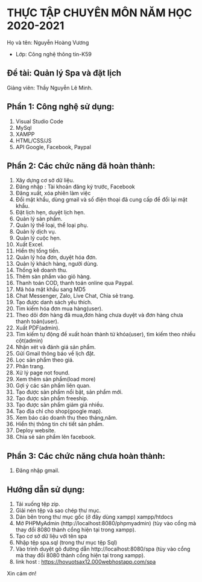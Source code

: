 # THỰC TẬP CHUYÊN MÔN NĂM HỌC 2020-2021
Họ và tên: Nguyễn Hoàng Vương
     
* Lớp: Công nghệ thông tin-K59

## Đề tài: Quản lý Spa và đặt lịch
Giảng viên: Thầy Nguyễn Lê Minh. 

## Phần 1: Công nghệ sử dụng:
1. Visual Studio Code
2. MySql
3. XAMPP
4. HTML/CSS/JS
5. API Google, Facebook, Paypal

## Phần 2: Các chức năng đã hoàn thành:
1. Xây dựng cơ sở dữ liệu.
2. Đăng nhập : Tài khoản đăng ký trước, Facebook
3. Đăng xuất, xóa phiên làm việc
4. Đổi mật khẩu, dùng gmail và số điện thoại đã cung cấp để đổi lại mật khẩu.
5. Đặt lịch hẹn, duyệt lịch hẹn.
6. Quản lý sản phẩm.
7. Quản lý thể loại, thể loại phụ.
8. Quản lý dịch vụ.
9. Quản lý cuộc hẹn.
10. Xuất Excel.
11. Hiển thị tổng tiền.
12. Quản lý hóa đơn, duyệt hóa đơn.
13. Quản lý khách hàng, người dùng.
14. Thống kê doanh thu.
15. Thêm sản phẩm vào giỏ hàng.
16. Thanh toán COD, thanh toán online qua Paypal.
17. Mã hóa mật khẩu sang MD5
18. Chat Messenger, Zalo, Live Chat, Chia sẻ trang.
19. Tạo được danh sách yêu thích.
20. Tìm kiếm hóa đơn mua hàng(user).
21. Theo dõi đơn hàng đã mua,đơn hàng chưa duyệt và đơn hàng chưa thanh toán(user).
22. Xuất PDF(admin).
23. Tìm kiếm tự động đề xuất hoàn thành từ khóa(user), tìm kiếm theo nhiều cột(admin)
24. Nhận xét và đánh giá sản phẩm.
25. Gửi Gmail thông báo về lịch đặt.
26. Lọc sản phẩm theo giá.
27. Phân trang.
28. Xử lý page not found.
29. Xem thêm sản phẩm(load more)
30. Gợi ý các sản phẩm liên quan.
31. Tạo được sản phẩm nổi bật, sản phẩm mới.
32. Tạo được sản phẩm freeship.
33. Tạo được sản phẩm giảm giá nhiều.
34. Tạo địa chỉ cho shop(google map).
35. Xem báo cáo doanh thu theo tháng,năm.
36. Hiển thị thông tin chi tiết sản phẩm.
37. Deploy website.
38. Chia sẻ sản phẩm lên facebook.

## Phần 3: Các chức năng chưa hoàn thành:
1. Đăng nhập gmail.

## Hướng dẫn sử dụng:
1. Tải xuống tệp zip.
2. Giải nén tệp và sao chép thư mục.
3. Dán bên trong thư mục gốc (ở đây dùng xampp)  xampp/htdocs
4. Mở PHPMyAdmin (http://localhost:8080/phpmyadmin) (tùy vào cổng mà thay đổi 8080 thành cổng hiện tại trong xampp).
5. Tạo cơ sở dữ liệu với tên spa
6. Nhập tệp spa.sql (trong thư mục tệp Sql)
7. Vào trình duyệt gõ đường dẫn http://localhost:8080/spa  (tùy vào cổng mà thay đổi 8080 thành cổng hiện tại trong xampp).
8. link host : https://hovuotsax12.000webhostapp.com/spa


Xin cám ơn!

